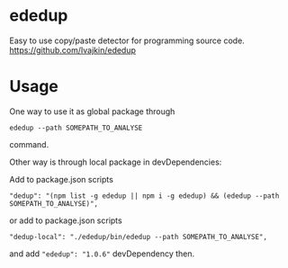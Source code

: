 # ededup
Easy to use copy/paste detector for programming source code. https://github.com/Ivajkin/ededup

# Usage

One way to use it as global package through

```ededup --path SOMEPATH_TO_ANALYSE```

command.

Other way is through local package in devDependencies:

Add to package.json scripts

```"dedup": "(npm list -g ededup || npm i -g ededup) && (ededup --path SOMEPATH_TO_ANALYSE)",```

or add to package.json scripts

```"dedup-local": "./ededup/bin/ededup --path SOMEPATH_TO_ANALYSE",```

and add ```"ededup": "1.0.6"``` devDependency then.